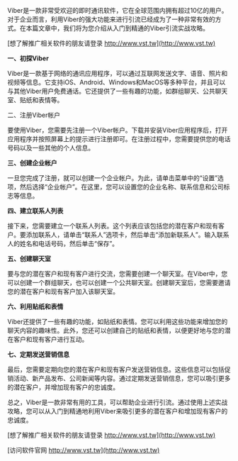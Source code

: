 Viber是一款非常受欢迎的即时通讯软件，它在全球范围内拥有超过10亿的用户。对于企业而言，利用Viber的强大功能来进行引流已经成为了一种非常有效的方式。在本篇文章中，我们将为您介绍从入门到精通的Viber引流实战攻略。

[想了解推广相关软件的朋友请登录 http://www.vst.tw](http://www.vst.tw)

**一、初探Viber**

Viber是一款基于网络的通讯应用程序，可以通过互联网发送文字、语音、照片和视频等信息。它支持iOS、Android、Windows和MacOS等多种平台，并且可以与其他Viber用户免费通话。它还提供了一些有趣的功能，如群组聊天、公共聊天室、贴纸和表情等。

二、注册Viber帐户

要使用Viber，您需要先注册一个Viber帐户。下载并安装Viber应用程序后，打开应用程序并按照屏幕上的提示进行注册即可。在注册过程中，您需要提供您的电话号码以及一些其他的个人信息。

**三、创建企业帐户**

一旦您完成了注册，就可以创建一个企业帐户。为此，请单击菜单中的“设置”选项，然后选择“企业帐户”。在这里，您可以设置您的企业名称、联系信息和公司标志等信息。

**四、建立联系人列表**

接下来，您需要建立一个联系人列表。这个列表应该包括您的潜在客户和现有客户。要添加联系人，请单击“联系人”选项卡，然后单击“添加新联系人”。输入联系人的姓名和电话号码，然后单击“保存”。

**五、创建聊天室**

要与您的潜在客户和现有客户进行交流，您需要创建一个聊天室。在Viber中，您可以创建一个群组聊天，也可以创建一个公共聊天室。创建聊天室后，您需要邀请您的潜在客户和现有客户加入该聊天室。

**六、利用贴纸和表情**

Viber还提供了一些有趣的功能，如贴纸和表情。您可以利用这些功能来增加您的聊天内容的趣味性。此外，您还可以创建自己的贴纸和表情，以便更好地与您的潜在客户和现有客户进行互动。

**七、定期发送营销信息**

最后，您需要定期向您的潜在客户和现有客户发送营销信息。这些信息可以包括促销活动、新产品发布、公司新闻等内容。通过定期发送营销信息，您可以吸引更多的潜在客户，并增加现有客户的忠诚度。

总之，Viber是一款非常有用的工具，可以帮助企业进行引流。通过使用上述实战攻略，您可以从入门到精通地利用Viber来吸引更多的潜在客户和增加现有客户的忠诚度。

[想了解推广相关软件的朋友请登录 http://www.vst.tw](http://www.vst.tw)


[访问软件官网 http://www.vst.tw](http://www.vst.tw)
